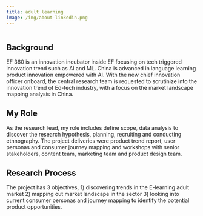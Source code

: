 ```yaml
---
title: adult learning
image: /img/about-linkedin.png
---
```

![]()

## Background

EF 360 is an innovation incubator inside EF focusing on tech triggered innovation trend such as AI and ML. China is advanced in language learning product innovation empowered with AI. With the new chief innovation officer onboard, the central research team is requested to scrutinize into the innovation trend of Ed-tech industry, with a focus on the market landscape mapping analysis in China.

## My Role

As the research lead, my role includes define scope, data analysis to discover the research hypothesis, planning, recruiting and conducting ethnography. The project deliveries were product trend report, user personas and consumer journey mapping and workshops with senior stakeholders, content team, marketing team and product design team.

## Research Process

The project has 3 objectives, 1) discovering trends in the E-learning adult market 2) mapping out market landscape in the sector 3) looking into current consumer personas and journey mapping to identify the potential product opportunities.